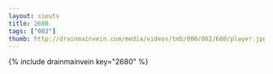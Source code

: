 ```yaml
--- 
layout: sieutv
title: 2680
tags: ["002"]
thumb: http://drainmainvein.com/media/videos/tmb/000/002/680/player.jpg
---
```

{% include drainmainvein key="2680" %} 
